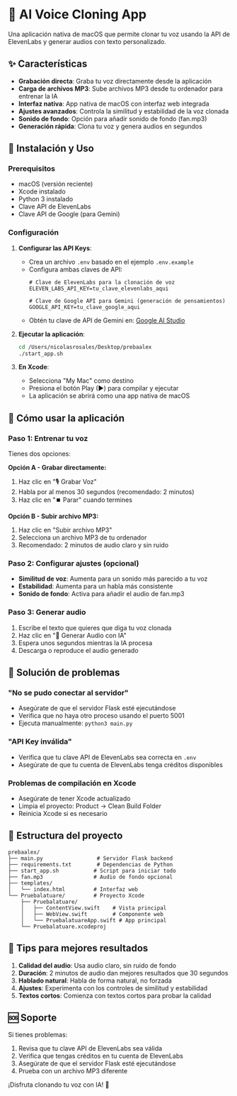 # 🎤 AI Voice Cloning App

Una aplicación nativa de macOS que permite clonar tu voz usando la API de ElevenLabs y generar audios con texto personalizado.

## ✨ Características

- **Grabación directa**: Graba tu voz directamente desde la aplicación
- **Carga de archivos MP3**: Sube archivos MP3 desde tu ordenador para entrenar la IA
- **Interfaz nativa**: App nativa de macOS con interfaz web integrada
- **Ajustes avanzados**: Controla la similitud y estabilidad de la voz clonada
- **Sonido de fondo**: Opción para añadir sonido de fondo (fan.mp3)
- **Generación rápida**: Clona tu voz y genera audios en segundos

## 🚀 Instalación y Uso

### Prerequisitos
- macOS (versión reciente)
- Xcode instalado
- Python 3 instalado
- Clave API de ElevenLabs
- Clave API de Google (para Gemini)

### Configuración

1. **Configurar las API Keys**:
   - Crea un archivo `.env` basado en el ejemplo `.env.example`
   - Configura ambas claves de API:
     ```
     # Clave de ElevenLabs para la clonación de voz
     ELEVEN_LABS_API_KEY=tu_clave_elevenlabs_aqui
     
     # Clave de Google API para Gemini (generación de pensamientos)
     GOOGLE_API_KEY=tu_clave_google_aqui
     ```
   - Obtén tu clave de API de Gemini en: [Google AI Studio](https://ai.google.dev)

2. **Ejecutar la aplicación**:
   ```bash
   cd /Users/nicolasrosales/Desktop/prebaalex
   ./start_app.sh
   ```

3. **En Xcode**:
   - Selecciona "My Mac" como destino
   - Presiona el botón Play (▶) para compilar y ejecutar
   - La aplicación se abrirá como una app nativa de macOS

## 📱 Cómo usar la aplicación

### Paso 1: Entrenar tu voz
Tienes dos opciones:

**Opción A - Grabar directamente:**
1. Haz clic en "🎙️ Grabar Voz"
2. Habla por al menos 30 segundos (recomendado: 2 minutos)
3. Haz clic en "⏹️ Parar" cuando termines

**Opción B - Subir archivo MP3:**
1. Haz clic en "Subir archivo MP3"
2. Selecciona un archivo MP3 de tu ordenador
3. Recomendado: 2 minutos de audio claro y sin ruido

### Paso 2: Configurar ajustes (opcional)
- **Similitud de voz**: Aumenta para un sonido más parecido a tu voz
- **Estabilidad**: Aumenta para un habla más consistente
- **Sonido de fondo**: Activa para añadir el audio de fan.mp3

### Paso 3: Generar audio
1. Escribe el texto que quieres que diga tu voz clonada
2. Haz clic en "🚀 Generar Audio con IA"
3. Espera unos segundos mientras la IA procesa
4. Descarga o reproduce el audio generado

## 🔧 Solución de problemas

### "No se pudo conectar al servidor"
- Asegúrate de que el servidor Flask esté ejecutándose
- Verifica que no haya otro proceso usando el puerto 5001
- Ejecuta manualmente: `python3 main.py`

### "API Key inválida"
- Verifica que tu clave API de ElevenLabs sea correcta en `.env`
- Asegúrate de que tu cuenta de ElevenLabs tenga créditos disponibles

### Problemas de compilación en Xcode
- Asegúrate de tener Xcode actualizado
- Limpia el proyecto: Product → Clean Build Folder
- Reinicia Xcode si es necesario

## 📁 Estructura del proyecto

```
prebaalex/
├── main.py                 # Servidor Flask backend
├── requirements.txt        # Dependencias de Python
├── start_app.sh           # Script para iniciar todo
├── fan.mp3                # Audio de fondo opcional
├── templates/
│   └── index.html         # Interfaz web
└── Pruebalatuare/         # Proyecto Xcode
    ├── Pruebalatuare/
    │   ├── ContentView.swift    # Vista principal
    │   ├── WebView.swift        # Componente web
    │   └── PruebalatuareApp.swift # App principal
    └── Pruebalatuare.xcodeproj
```

## 🎯 Tips para mejores resultados

1. **Calidad del audio**: Usa audio claro, sin ruido de fondo
2. **Duración**: 2 minutos de audio dan mejores resultados que 30 segundos
3. **Hablado natural**: Habla de forma natural, no forzada
4. **Ajustes**: Experimenta con los controles de similitud y estabilidad
5. **Textos cortos**: Comienza con textos cortos para probar la calidad

## 🆘 Soporte

Si tienes problemas:
1. Revisa que tu clave API de ElevenLabs sea válida
2. Verifica que tengas créditos en tu cuenta de ElevenLabs
3. Asegúrate de que el servidor Flask esté ejecutándose
4. Prueba con un archivo MP3 diferente

¡Disfruta clonando tu voz con IA! 🎉
